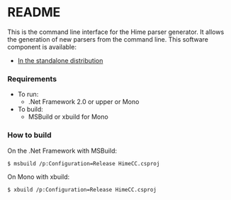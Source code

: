 # README #

This is the command line interface for the Hime parser generator. It allows the generation of new parsers from the command line.
This software component is available:
* [In the standalone distribution](https://bitbucket.org/laurentw/hime/downloads/)



### Requirements ###

* To run:
	* .Net Framework 2.0 or upper or Mono
* To build:
	* MSBuild or xbuild for Mono



### How to build ###

On the .Net Framework with MSBuild:

```
$ msbuild /p:Configuration=Release HimeCC.csproj
```

On Mono with xbuild:

```
$ xbuild /p:Configuration=Release HimeCC.csproj
```
